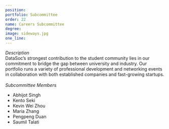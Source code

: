 ```yaml
---
position: 
portfolio: Subcommittee
order: 22
name: Careers Subcommittee
degree: 
image: sideways.jpg
one_line:
---
```

*Description*
<br>
DataSoc’s strongest contribution to the student community lies in our commitment to bridge the gap between university and industry.
Our portfolio runs a variety of professional development and networking events in collaboration with both established companies and
fast-growing startups.
<br><br>
*Subcommittee Members*
<br>
* Abhijot Singh
* Kento Seki
* Kevin Wei Zhou
* Maria Zhang
* Pengpeng Duan
* Saumil Talati
<br><br>